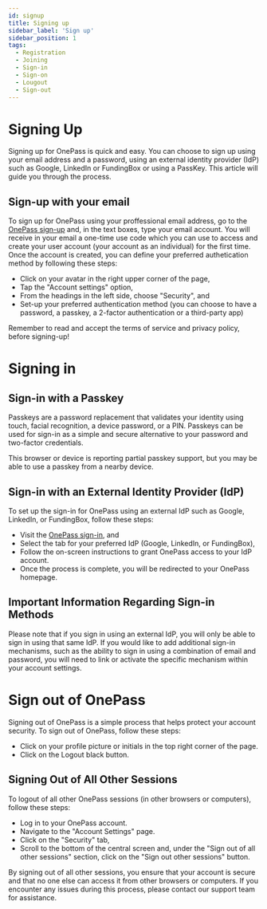 ```yaml
---
id: signup
title: Signing up
sidebar_label: 'Sign up'
sidebar_position: 1
tags:
  - Registration
  - Joining
  - Sign-in
  - Sign-on
  - Lougout
  - Sign-out
---
```


# Signing Up

Signing up for OnePass is quick and easy. You can choose to sign up using your email address and a password, using an external identity provider (IdP) such as Google, LinkedIn or FundingBox or using a PassKey. This article will guide you through the process.

## Sign-up with your email

To sign up for OnePass using your proffessional email address, go to the [OnePass sign-up](https://app.getonepass.eu/signup) and, in the text boxes, type your email account. You will receive in your email a one-time use code which you can use to access and create your user account (your account as an individual) for the first time. Once the account is created, you can define your preferred authetication method by following these steps:

- Click on your avatar in the right upper corner of the page,
- Tap the "Account settings" option,
- From the headings in the left side, choose "Security", and
- Set-up your preferred authentication method (you can choose to have a password, a passkey, a 2-factor authentication or a third-party app)

Remember to read and accept the terms of service and privacy policy, before signing-up!

# Signing in

## Sign-in with a Passkey

Passkeys are a password replacement that validates your identity using touch, facial recognition, a device password, or a PIN. Passkeys can be used for sign-in as a simple and secure alternative to your password and two-factor credentials.

This browser or device is reporting partial passkey support, but you may be able to use a passkey from a nearby device.

## Sign-in with an External Identity Provider (IdP)

To set up the sign-in for OnePass using an external IdP such as Google, LinkedIn, or FundingBox, follow these steps:

- Visit the [OnePass sign-in](https://app.getonepass.eu/signin), and
- Select the tab for your preferred IdP (Google, LinkedIn, or FundingBox),
- Follow the on-screen instructions to grant OnePass access to your IdP account.
- Once the process is complete, you will be redirected to your OnePass homepage.

## Important Information Regarding Sign-in Methods

Please note that if you sign in using an external IdP, you will only be able to sign in using that same IdP. If you would like to add additional sign-in mechanisms, such as the ability to sign in using a combination of email and password, you will need to link or activate the specific mechanism within your account settings.

# Sign out of OnePass

Signing out of OnePass is a simple process that helps protect your account security. To sign out of OnePass, follow these steps:

- Click on your profile picture or initials in the top right corner of the page.
- Click on the Logout black button.

## Signing Out of All Other Sessions

To logout of all other OnePass sessions (in other browsers or computers), follow these steps:

- Log in to your OnePass account.
- Navigate to the "Account Settings" page.
- Click on the "Security" tab,
- Scroll to the bottom of the central screen and, under the "Sign out of all other sessions" section, click on the "Sign out other sessions" button.

By signing out of all other sessions, you ensure that your account is secure and that no one else can access it from other browsers or computers. If you encounter any issues during this process, please contact our support team for assistance.
